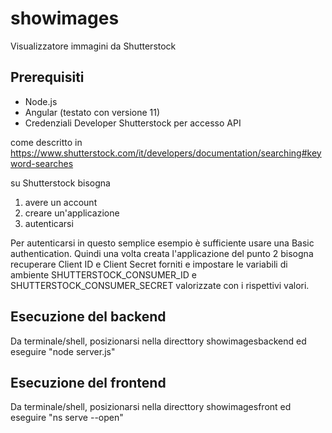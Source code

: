 # showimages
Visualizzatore immagini da Shutterstock

## Prerequisiti

- Node.js
- Angular (testato con versione 11)
- Credenziali Developer Shutterstock per accesso API

come descritto in https://www.shutterstock.com/it/developers/documentation/searching#keyword-searches

su Shutterstock bisogna

1. avere un account
2. creare un'applicazione
3. autenticarsi

Per autenticarsi in questo semplice esempio è sufficiente usare una Basic authentication.
Quindi una volta creata l'applicazione del punto 2 bisogna recuperare Client ID e Client Secret forniti e impostare le variabili di ambiente SHUTTERSTOCK_CONSUMER_ID e SHUTTERSTOCK_CONSUMER_SECRET valorizzate con i rispettivi valori.

## Esecuzione del backend

Da terminale/shell, posizionarsi nella directtory showimagesbackend ed eseguire "node server.js"

## Esecuzione del frontend

Da terminale/shell, posizionarsi nella directtory showimagesfront ed eseguire "ns serve --open"


